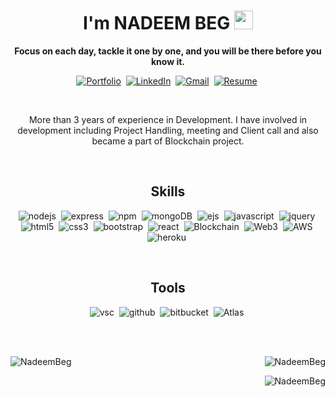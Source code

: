 

<!--
**NadeemBeg/NadeemBeg** is a ✨ _special_ ✨ repository because its `README.md` (this file) appears on your GitHub profile.

Here are some ideas to get you started:

- 🔭 I’m currently working on ...
- 🌱 I’m currently learning ...
- 👯 I’m looking to collaborate on ...
- 🤔 I’m looking for help with ...
- 💬 Ask me about ...
- 📫 How to reach me: ...
- 😄 Pronouns: ...
- ⚡ Fun fact: ...
-->
<p>
<h1 align="center"><b> I'm NADEEM BEG </b> <img src="https://raw.githubusercontent.com/MartinHeinz/MartinHeinz/master/wave.gif" width="30px"></h1>
<p align="center"><strong> Focus on each day, tackle it one by one, and you will be there before you know it.</strong></p>
</p>


<p align="center">
 <a target="_blank" href="https://drive.google.com/file/d/1YAJvWu7oR1wgwkQuoGtMiKqun2wR4fUm/view?usp=drivesdk"><img src="https://img.shields.io/badge/Portfolio-%23E34F26.svg?style=for-the-badge&logo=Portfolio&logoColor=white" alt="Portfolio" /></a>&nbsp;
<a href="https://www.linkedin.com/in/nadeem-beg-15b472148" target="_blank"><img src="https://img.shields.io/badge/linkedin-%230077B5.svg?&style=for-the-badge&logo=linkedin&logoColor=white" alt="LinkedIn" /></a>&nbsp;
<a href="mailto:ndmap24@gmail.com" target="_blank"><img src="https://img.shields.io/badge/gmail-%2312100E.svg?&style=for-the-badge&logo=gmail&logoColor=white" alt="Gmail" /></a>&nbsp;
<a target="_blank" href="https://drive.google.com/file/d/1YAJvWu7oR1wgwkQuoGtMiKqun2wR4fUm/view?usp=drivesdk"><img src="https://img.shields.io/badge/Resume-FEAA2D?style=for-the-badge&logo=Resume&logoColor=white" alt="Resume" /></a>&nbsp;

</p>
<br />


<p align="center">More than 3 years of experience in Development. I have involved in development including Project Handling, meeting and Client call and also became a part of Blockchain project.

</p>
<br>


<!-- skills -->
<h2 align="center">Skills</h2>
<p align="center">
<!--   <img alt="c" src="https://img.shields.io/badge/c-%2300599C.svg?style=for-the-badge&logo=c&logoColor=white" />&nbsp; -->
  <!-- <img alt="c++" src="https://img.shields.io/badge/c++-%2300599C.svg?style=for-the-badge&logo=c%2B%2B&logoColor=white" />&nbsp; -->
<!--   <img alt="python" src="https://img.shields.io/badge/python-3670A0?style=for-the-badge&logo=python&logoColor=ffdd54" />&nbsp; -->
  <img  alt="nodejs" src="https://img.shields.io/badge/node.js%20-%2343853D.svg?&style=for-the-badge&logo=node.js&logoColor=white" />&nbsp;
  <img alt="express" src="https://img.shields.io/badge/express.js-%23404d59.svg?style=for-the-badge&logo=express&logoColor=%2361DAFB" />&nbsp;
  <img alt="npm" src="https://img.shields.io/badge/NPM-%23000000.svg?style=for-the-badge&logo=npm&logoColor=white" />&nbsp;
  <img alt="mongoDB" src="https://img.shields.io/badge/MongoDB-4EA94B?style=for-the-badge&logo=mongodb&logoColor=white" />&nbsp;
  <img alt="ejs" src="https://img.shields.io/badge/EJS-%2312100E.svg?&style=for-the-badge&logo=EJS&logoColor=white" />&nbsp;
  <img alt="javascript" src="https://img.shields.io/badge/JavaScript-F7DF1E?style=for-the-badge&logo=javascript&logoColor=black" />&nbsp;
  <img alt="jquery" src="https://img.shields.io/badge/jquery-%230769AD.svg?style=for-the-badge&logo=jquery&logoColor=white" />&nbsp;
  <img alt="html5" src="https://img.shields.io/badge/html5-%23E34F26.svg?style=for-the-badge&logo=html5&logoColor=white" />&nbsp;
  <img alt="css3" src="https://img.shields.io/badge/css3-%231572B6.svg?style=for-the-badge&logo=css3&logoColor=white" />&nbsp;
  <img alt="bootstrap" src="https://img.shields.io/badge/Bootstrap%20-%23232F3E?logo=BOOTSTRAP&logoColor=white&style=for-the-badge" />&nbsp;
  <img alt="react" src="https://img.shields.io/badge/react%20-%2320232a.svg?&style=for-the-badge&logo=react&logoColor=%2361DAFB" />&nbsp;
  <img alt="Blockchain" src="https://img.shields.io/badge/blockchain%20-%2320232a.svg?&style=for-the-badge&logo=Blockchain&logoColor=white" />&nbsp;
  <img alt="Web3" src="https://img.shields.io/badge/Web3-007ACC?style=for-the-badge&logo=web3.js&logoColor=white" />&nbsp;
  <img alt="AWS" src="https://img.shields.io/badge/AWS-38B2AC?style=for-the-badge&logo=aws&logoColor=white" />&nbsp;
  <!-- <img alt="react router" src="https://img.shields.io/badge/React_Router-CA4245?style=for-the-badge&logo=react-router&logoColor=white" />&nbsp; -->
  <!-- <img alt="typescript" src="https://img.shields.io/badge/TypeScript-007ACC?style=for-the-badge&logo=typescript&logoColor=white" />&nbsp; -->
  <!-- <img alt="sass" src="https://img.shields.io/badge/Sass-CC6699?style=for-the-badge&logo=sass&logoColor=white" />&nbsp; -->
  <!-- <img alt="tailwindCss" src="https://img.shields.io/badge/Tailwind_CSS-38B2AC?style=for-the-badge&logo=tailwind-css&logoColor=white" />&nbsp; -->
  <!-- <img alt="materialUi" src="https://img.shields.io/badge/Material--UI-0081CB?style=for-the-badge&logo=material-ui&logoColor=white" />&nbsp; -->
  <img alt="heroku" src="https://img.shields.io/badge/Heroku-430098?style=for-the-badge&logo=heroku&logoColor=white" />&nbsp;


</p>
<br>

<h2 align="center">Tools</h2>
<p align="center">
<!--    <img alt="atom" src="https://img.shields.io/badge/Atom-%2366595C.svg?style=for-the-badge&logo=atom&logoColor=white" />&nbsp; -->
 <!--   <img alt="codepen" src="https://img.shields.io/badge/CodePen-white?style=for-the-badge&logo=codepen&logoColor=black" />&nbsp; -->
<!--   <img alt="codesandbox" src="https://img.shields.io/badge/Codesandbox-040404?style=for-the-badge&logo=codesandbox&logoColor=DBDBDB" />&nbsp; -->
<!--   <img alt="pycharm" src="https://img.shields.io/badge/pycharm-143?style=for-the-badge&logo=pycharm&logoColor=black&color=black&labelColor=green" />&nbsp; -->
  <img alt="vsc" src="https://img.shields.io/badge/Visual%20Studio%20Code-0078d7.svg?style=for-the-badge&logo=visual-studio-code&logoColor=white" />&nbsp;
  <img alt="github" src="https://img.shields.io/badge/github-%23121011.svg?style=for-the-badge&logo=github&logoColor=white" />&nbsp;
  <img alt="bitbucket" src="https://img.shields.io/badge/Bitbucket-330F63?style=for-the-badge&logo=bitbucket&logoColor=white" />&nbsp;
  <img alt="Atlas" src="https://img.shields.io/badge/Atlas-38B2AC?style=for-the-badge&logo=Atlas&logoColor=white" />&nbsp;

</p>
<br>

<br>
<p><img align="left" src="https://github-readme-stats.vercel.app/api?username=NadeemBeg&show_icons=true&locale=en" alt="NadeemBeg" /></p>

<p>&nbsp;<img align="right" src="https://github-readme-streak-stats.herokuapp.com/?user=NadeemBeg&3&" alt="NadeemBeg"></p>

<!--  [![GitHub Streak](https://github-readme-streak-stats.herokuapp.com/?user=NadeemBeg&theme=dark)](https://git.io/streak-stats) -->


<p><img align="right" src="https://github-readme-stats.vercel.app/api/top-langs?username=NadeemBeg&show_icons=true&locale=en&layout=compact" alt="NadeemBeg" /></p>

<!--  <h2 align="center">My favorite projects</h2>
<p align="center">
<ul align="center">
  [job](https://github.com/NadeemBeg)
  
  
 </ul>  
</p>
<br />
 -->
